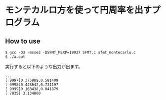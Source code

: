 # モンテカルロ方を使って円周率を出すプログラム
## How to use

```
$ gcc -O3 -msse2 -DSFMT_MEXP=19937 SFMT.c sfmt_montecarlo.c
$ ./a.out
```

実行すると以下のような出力が出ます。

```
...
[ 9997]0.375989,0.581409
[ 9998]0.448642,0.731197
[ 9999]0.168438,0.041879
[ 7835] 3.134000 
```
